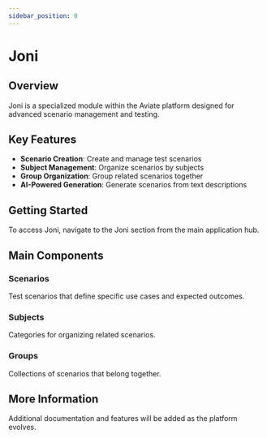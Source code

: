 ```yaml
---
sidebar_position: 0
---
```


# Joni

## Overview

Joni is a specialized module within the Aviate platform designed for advanced scenario management and testing.

## Key Features

- **Scenario Creation**: Create and manage test scenarios
- **Subject Management**: Organize scenarios by subjects
- **Group Organization**: Group related scenarios together
- **AI-Powered Generation**: Generate scenarios from text descriptions

## Getting Started

To access Joni, navigate to the Joni section from the main application hub.

## Main Components

### Scenarios
Test scenarios that define specific use cases and expected outcomes.

### Subjects
Categories for organizing related scenarios.

### Groups
Collections of scenarios that belong together.

## More Information

Additional documentation and features will be added as the platform evolves.